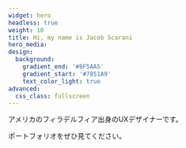 ```yaml
---
widget: hero
headless: true
weight: 10
title: Hi, my name is Jacob Scarani
hero_media: 
design:
  background:
    gradient_end: '#8F5AA5'
    gradient_start: '#7851A9'
    text_color_light: true
advanced:
  css_class: fullscreen
---
```


アメリカのフィラデルフィア出身のUXデザイナーです。

ポートフォリオをぜひ見てください。